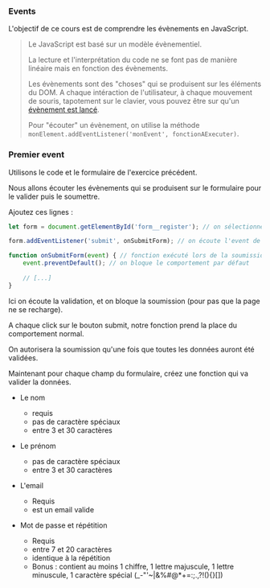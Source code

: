 ### Events

L'objectif de ce cours est de comprendre les évènements en JavaScript.

> Le JavaScript est basé sur un modèle évènementiel.
>
> La lecture et l'interprétation du code ne se font pas de manière linéaire mais en fonction des évènements.
>
> Les évènements sont des "choses" qui se produisent sur les éléments du DOM. 
> A chaque intéraction de l'utilisateur, à chaque mouvement de souris, 
> tapotement sur le clavier, vous pouvez être sur qu'un [évènement est lancé](https://developer.mozilla.org/fr/docs/Web/Events).
>
> Pour "écouter" un évènement, on utilise la méthode `monElement.addEventListener('monEvent', fonctionAExecuter)`.


### Premier event

Utilisons le code et le formulaire de l'exercice précédent.

Nous allons écouter les évènements qui se produisent sur le formulaire pour le valider puis le soumettre.

Ajoutez ces lignes :

```javascript
let form = document.getElementById('form__register'); // on sélectionne notre form

form.addEventListener('submit', onSubmitForm); // on écoute l'event de la soumission

function onSubmitForm(event) { // fonction exécuté lors de la soumission
    event.preventDefault(); // on bloque le comportement par défaut
    
    // [...]
}
```

Ici on écoute la validation, et on bloque la soumission (pour pas que la page ne se recharge).

A chaque click sur le bouton submit, notre fonction prend la place du comportement normal.

On autorisera la soumission qu'une fois que toutes les données auront été validées.

Maintenant pour chaque champ du formulaire, créez une fonction qui va valider la données.
- Le nom
    - requis
    - pas de caractère spéciaux
    - entre 3 et 30 caractères
    
- Le prénom
    - pas de caractère spéciaux
    - entre 3 et 30 caractères
    
- L'email
    - Requis
    - est un email valide
    
- Mot de passe et répétition
    - Requis
    - entre 7 et 20 caractères
    - identique à la répétition
    - Bonus : contient au moins 1 chiffre, 1 lettre majuscule, 1 lettre minuscule, 1 caractère spécial (_-"'~|&%#@*+=:;.,?!(){}[])
    
 